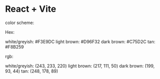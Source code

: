 # React + Vite

color scheme:

Hex:

white/greyish: #F3E9DC
light brown: #D96F32
dark brown: #C75D2C
tan: #F8B259

rgb:

white/greyish: (243, 233, 220)
light brown: (217, 111, 50)
dark brown: (199, 93, 44)
tan: (248, 178, 89)
